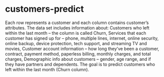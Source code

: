 # customers-predict
Each row represents a customer and each column contains customer’s attributes.  The data set includes information about:      Customers who left within the last month – the column is called Churn,     Services that each customer has signed up for – phone, multiple lines, internet, online security, online backup, device protection, tech support, and streaming TV and movies,     Customer account information – how long they’ve been a customer, contract, payment method, paperless billing, monthly charges, and total charges,     Demographic info about customers – gender, age range, and if they have partners and dependents.  The goal is to predict customers who left within the last month (Churn column).
